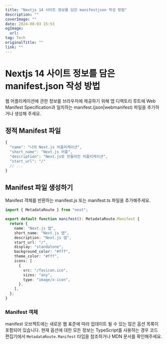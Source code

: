 ```yaml
---
title: "Nextjs 14 사이트 정보를 담은 manifestjson 작성 방법"
description: ""
coverImage: ""
date: 2024-08-03 15:53
ogImage: 
  url: 
tag: Tech
originalTitle: ""
link: ""
---
```




# Nextjs 14 사이트 정보를 담은 manifest.json 작성 방법

웹 어플리케이션에 관한 정보를 브라우저에 제공하기 위해 앱 디렉토리 루트에 Web Manifest Specification과 일치하는 manifest.(json|webmanifest) 파일을 추가하거나 생성해 주세요.

## 정적 Manifest 파일

```js
{
  "name": "나의 Next.js 어플리케이션",
  "short_name": "Next.js 어플",
  "description": "Next.js로 만들어진 어플리케이션",
  "start_url": "/"
  // ...
}
```

<div class="content-ad"></div>

## Manifest 파일 생성하기

Manifest 객체를 반환하는 manifest.js 또는 manifest.ts 파일을 추가해주세요.

```typescript
import { MetadataRoute } from "next";

export default function manifest(): MetadataRoute.Manifest {
  return {
    name: "Next.js 앱",
    short_name: "Next.js 앱",
    description: "Next.js 앱",
    start_url: "/",
    display: "standalone",
    background_color: "#fff",
    theme_color: "#fff",
    icons: [
      {
        src: "/favicon.ico",
        sizes: "any",
        type: "image/x-icon",
      },
    ],
  };
}
```

### Manifest 객체

<div class="content-ad"></div>

manifest 오브젝트에는 새로운 웹 표준에 따라 업데이트 될 수 있는 많은 옵션 목록이 포함되어 있습니다. 현재 옵션에 대한 모든 정보는 TypeScript를 사용하는 경우 코드 편집기에서 `MetadataRoute.Manifest` 타입을 참조하거나 MDN 문서를 확인해주세요.

<div class="content-ad"></div>
